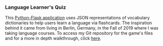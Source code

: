 ### Language Learner's Quiz
This [Python-Flask application](https://github.com/aoschwartz7/LanguageQuiz) uses JSON representations of vocabulary dictionaries to help users learn a language via flashcards. The inspiration behind it came from living in Berlin, Germany, in the Fall of 2019 where I was taking language courses. To access my Git repository for the game's files and for a more in depth walkthrough, click [here](https://github.com/aoschwartz7/LanguageQuiz).
